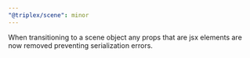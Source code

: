 ```yaml
---
"@triplex/scene": minor
---
```


When transitioning to a scene object any props that are jsx elements are now removed preventing serialization errors.
